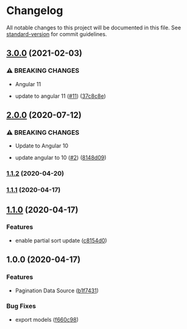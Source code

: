 # Changelog

All notable changes to this project will be documented in this file. See [standard-version](https://github.com/conventional-changelog/standard-version) for commit guidelines.

## [3.0.0](https://github.com/nilsmehlhorn/ngx-pagination-data-source/compare/v2.0.0...v3.0.0) (2021-02-03)


### ⚠ BREAKING CHANGES

* Angular 11

* update to angular 11 ([#11](https://github.com/nilsmehlhorn/ngx-pagination-data-source/issues/11)) ([37c8c8e](https://github.com/nilsmehlhorn/ngx-pagination-data-source/commit/37c8c8e451bd486eec620976c8cb0d6162142579))

## [2.0.0](https://github.com/nilsmehlhorn/ngx-pagination-data-source/compare/v1.1.1...v2.0.0) (2020-07-12)


### ⚠ BREAKING CHANGES

* Update to Angular 10

* update angular to 10 ([#2](https://github.com/nilsmehlhorn/ngx-pagination-data-source/issues/2)) ([8148d09](https://github.com/nilsmehlhorn/ngx-pagination-data-source/commit/8148d09985a73acfd97922620f0d26cd859b9bc6))

### [1.1.2](https://github.com/nilsmehlhorn/ngx-pagination-data-source/compare/v1.1.1...v1.1.2) (2020-04-20)

### [1.1.1](https://github.com/nilsmehlhorn/ngx-pagination-data-source/compare/v1.1.0...v1.1.1) (2020-04-17)

## [1.1.0](https://github.com/nilsmehlhorn/ngx-pagination-data-source/compare/v1.0.0...v1.1.0) (2020-04-17)


### Features

* enable partial sort update ([c8154d0](https://github.com/nilsmehlhorn/ngx-pagination-data-source/commit/c8154d0c530d40ed926ba392b3fc22e9bde8950d))

## 1.0.0 (2020-04-17)


### Features

* Pagination Data Source ([b1f7431](https://github.com/nilsmehlhorn/ngx-pagination-data-source/commit/b1f7431554aa026f4bd0f9211a95a2610226b652))


### Bug Fixes

* export models ([f660c98](https://github.com/nilsmehlhorn/ngx-pagination-data-source/commit/f660c98f042a43b97b873e9484c5284acd1d448a))
